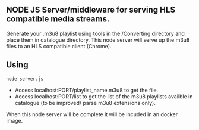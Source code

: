 ## NODE JS Server/middleware for serving HLS compatible media streams.
Generate your .m3u8 playlist using tools in the /Converting directory and place them in catalogue directory.
This node server will serve up the m3u8 files to an HLS compatible client (Chrome).  

## Using

```sh
node server.js
```
 * Access localhost:PORT/playlist_name.m3u8 to get the file.
 * Access localhost:PORT/list to get the list of the m3u8 playlists availble in catalogue (to be improved/ parse m3u8 extensions only).
 


When this node server will be complete it will be incuded in an docker image.
